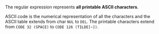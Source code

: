 The regular expression represents **all printable ASCII characters**.

ASCII code is the numerical representation of all the characters and the ASCII table extends from char `NUL` to `DEL`. The printable characters extend from `CODE 32 (SPACE)` to `CODE 126 (TILDE[~])`.
